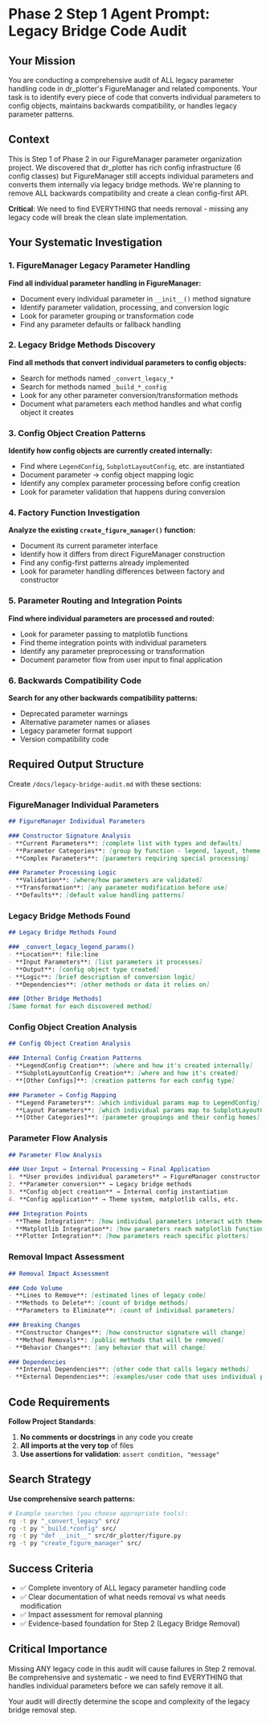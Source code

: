 # Phase 2 Step 1 Agent Prompt: Legacy Bridge Code Audit

## Your Mission
You are conducting a comprehensive audit of ALL legacy parameter handling code in dr_plotter's FigureManager and related components. Your task is to identify every piece of code that converts individual parameters to config objects, maintains backwards compatibility, or handles legacy parameter patterns.

## Context
This is Step 1 of Phase 2 in our FigureManager parameter organization project. We discovered that dr_plotter has rich config infrastructure (6 config classes) but FigureManager still accepts individual parameters and converts them internally via legacy bridge methods. We're planning to remove ALL backwards compatibility and create a clean config-first API.

**Critical**: We need to find EVERYTHING that needs removal - missing any legacy code will break the clean slate implementation.

## Your Systematic Investigation

### 1. FigureManager Legacy Parameter Handling
**Find all individual parameter handling in FigureManager:**
- Document every individual parameter in `__init__()` method signature
- Identify parameter validation, processing, and conversion logic
- Look for parameter grouping or transformation code
- Find any parameter defaults or fallback handling

### 2. Legacy Bridge Methods Discovery
**Find all methods that convert individual parameters to config objects:**
- Search for methods named `_convert_legacy_*`
- Search for methods named `_build_*_config`
- Look for any other parameter conversion/transformation methods
- Document what parameters each method handles and what config object it creates

### 3. Config Object Creation Patterns
**Identify how config objects are currently created internally:**
- Find where `LegendConfig`, `SubplotLayoutConfig`, etc. are instantiated
- Document parameter → config object mapping logic
- Identify any complex parameter processing before config creation
- Look for parameter validation that happens during conversion

### 4. Factory Function Investigation  
**Analyze the existing `create_figure_manager()` function:**
- Document its current parameter interface
- Identify how it differs from direct FigureManager construction
- Find any config-first patterns already implemented
- Look for parameter handling differences between factory and constructor

### 5. Parameter Routing and Integration Points
**Find where individual parameters are processed and routed:**
- Look for parameter passing to matplotlib functions
- Find theme integration points with individual parameters
- Identify any parameter preprocessing or transformation
- Document parameter flow from user input to final application

### 6. Backwards Compatibility Code
**Search for any other backwards compatibility patterns:**
- Deprecated parameter warnings
- Alternative parameter names or aliases
- Legacy parameter format support
- Version compatibility code

## Required Output Structure

Create `/docs/legacy-bridge-audit.md` with these sections:

### FigureManager Individual Parameters
```markdown
## FigureManager Individual Parameters

### Constructor Signature Analysis
- **Current Parameters**: [complete list with types and defaults]
- **Parameter Categories**: [group by function - legend, layout, theme, etc.]
- **Complex Parameters**: [parameters requiring special processing]

### Parameter Processing Logic
- **Validation**: [where/how parameters are validated]
- **Transformation**: [any parameter modification before use]
- **Defaults**: [default value handling patterns]
```

### Legacy Bridge Methods Found
```markdown
## Legacy Bridge Methods Found

### _convert_legacy_legend_params()
- **Location**: file:line
- **Input Parameters**: [list parameters it processes]
- **Output**: [config object type created]
- **Logic**: [brief description of conversion logic]
- **Dependencies**: [other methods or data it relies on]

### [Other Bridge Methods]
[Same format for each discovered method]
```

### Config Object Creation Analysis
```markdown
## Config Object Creation Analysis

### Internal Config Creation Patterns
- **LegendConfig Creation**: [where and how it's created internally]
- **SubplotLayoutConfig Creation**: [where and how it's created]
- **[Other Configs]**: [creation patterns for each config type]

### Parameter → Config Mapping
- **Legend Parameters**: [which individual params map to LegendConfig]
- **Layout Parameters**: [which individual params map to SubplotLayoutConfig]
- **[Other Categories]**: [parameter groupings and their config homes]
```

### Parameter Flow Analysis
```markdown
## Parameter Flow Analysis

### User Input → Internal Processing → Final Application
1. **User provides individual parameters** → FigureManager constructor
2. **Parameter conversion** → Legacy bridge methods
3. **Config object creation** → Internal config instantiation
4. **Config application** → Theme system, matplotlib calls, etc.

### Integration Points
- **Theme Integration**: [how individual parameters interact with theme system]
- **Matplotlib Integration**: [how parameters reach matplotlib functions]
- **Plotter Integration**: [how parameters reach specific plotters]
```

### Removal Impact Assessment
```markdown
## Removal Impact Assessment

### Code Volume
- **Lines to Remove**: [estimated lines of legacy code]
- **Methods to Delete**: [count of bridge methods]
- **Parameters to Eliminate**: [count of individual parameters]

### Breaking Changes
- **Constructor Changes**: [how constructor signature will change]
- **Method Removals**: [public methods that will be removed]
- **Behavior Changes**: [any behavior that will change]

### Dependencies
- **Internal Dependencies**: [other code that calls legacy methods]
- **External Dependencies**: [examples/user code that uses individual parameters]
```

## Code Requirements

**Follow Project Standards**:
1. **No comments or docstrings** in any code you create
2. **All imports at the very top** of files
3. **Use assertions for validation**: `assert condition, "message"`

## Search Strategy

**Use comprehensive search patterns:**
```bash
# Example searches (you choose appropriate tools):
rg -t py "_convert_legacy" src/
rg -t py "_build.*config" src/
rg -t py "def __init__" src/dr_plotter/figure.py
rg -t py "create_figure_manager" src/
```

## Success Criteria
- ✅ Complete inventory of ALL legacy parameter handling code
- ✅ Clear documentation of what needs removal vs what needs modification
- ✅ Impact assessment for removal planning
- ✅ Evidence-based foundation for Step 2 (Legacy Bridge Removal)

## Critical Importance
Missing ANY legacy code in this audit will cause failures in Step 2 removal. Be comprehensive and systematic - we need to find EVERYTHING that handles individual parameters before we can safely remove it all.

Your audit will directly determine the scope and complexity of the legacy bridge removal step.